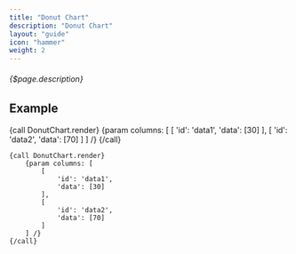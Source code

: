 ```yaml
---
title: "Donut Chart"
description: "Donut Chart"
layout: "guide"
icon: "hammer"
weight: 2
---
```


###### {$page.description}

<article id="1">

## Example

{call DonutChart.render}
	{param columns: [
		[
			'id': 'data1',
			'data': [30]
		],
		[
			'id': 'data2',
			'data': [70]
		]
	] /}
{/call}

```soy
{call DonutChart.render}
	{param columns: [
		[
			'id': 'data1',
			'data': [30]
		],
		[
			'id': 'data2',
			'data': [70]
		]
	] /}
{/call}
```

</article>
